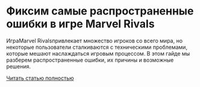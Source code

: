 # Фиксим самые распространенные ошибки в игре Marvel Rivals



ИграMarvel Rivalsпривлекает множество игроков со всего мира, но некоторые пользователи сталкиваются с техническими проблемами, которые мешают наслаждаться игровым процессом. В этом гайде мы разберем распространенные ошибки, их причины и возможные решения.

[Читать статью полностью](https://xyberbara.com/gaming/marvel-rivals-errors/)
